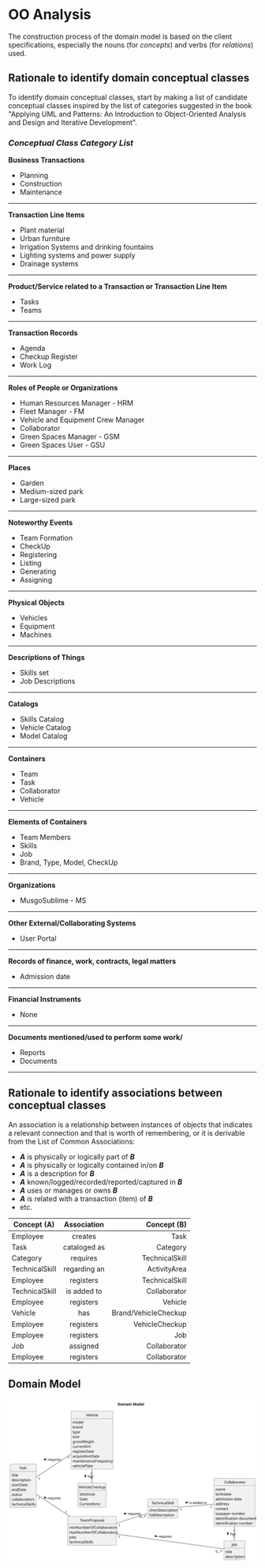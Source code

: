 # OO Analysis

The construction process of the domain model is based on the client specifications, especially the nouns (for
_concepts_) and verbs (for _relations_) used.

## Rationale to identify domain conceptual classes

To identify domain conceptual classes, start by making a list of candidate conceptual classes inspired by the list of
categories suggested in the book "Applying UML and Patterns: An Introduction to Object-Oriented Analysis and Design and
Iterative Development".

### _Conceptual Class Category List_

**Business Transactions**

* Planning
* Construction
* Maintenance

---

**Transaction Line Items**

* Plant material
* Urban furniture
* Irrigation Systems and drinking fountains
* Lighting systems and power supply
* Drainage systems

---

**Product/Service related to a Transaction or Transaction Line Item**

* Tasks
* Teams

---

**Transaction Records**

* Agenda
* Checkup Register
* Work Log

---  

**Roles of People or Organizations**

* Human Resources Manager - HRM
* Fleet Manager - FM
* Vehicle and Equipment Crew Manager
* Collaborator
* Green Spaces Manager - GSM
* Green Spaces User - GSU

---

**Places**

* Garden
* Medium-sized park
* Large-sized park

---

**Noteworthy Events**

* Team Formation
* CheckUp
* Registering
* Listing
* Generating
* Assigning

---

**Physical Objects**

* Vehicles
* Equipment
* Machines

---

**Descriptions of Things**

* Skills set
* Job Descriptions

---

**Catalogs**

* Skills Catalog
* Vehicle Catalog
* Model Catalog

---

**Containers**

* Team
* Task
* Collaborator
* Vehicle

---

**Elements of Containers**

* Team Members
* Skills
* Job
* Brand, Type, Model, CheckUp
---

**Organizations**

* MusgoSublime - MS

---

**Other External/Collaborating Systems**

* User Portal


---

**Records of finance, work, contracts, legal matters**

* Admission date


---

**Financial Instruments**

* None

---

**Documents mentioned/used to perform some work/**

* Reports
* Documents

---

## Rationale to identify associations between conceptual classes

An association is a relationship between instances of objects that indicates a relevant connection and that is worth of
remembering, or it is derivable from the List of Common Associations:

- **_A_** is physically or logically part of **_B_**
- **_A_** is physically or logically contained in/on **_B_**
- **_A_** is a description for **_B_**
- **_A_** known/logged/recorded/reported/captured in **_B_**
- **_A_** uses or manages or owns **_B_**
- **_A_** is related with a transaction (item) of **_B_**
- etc.

| Concept (A) 		   |   Association   	    |            Concept (B) |
|------------------|:--------------------:|-----------------------:|
| Employee         |       creates        |                   Task |
| Task             |     cataloged as     |               Category |
| Category         |       requires       |         TechnicalSkill |
| TechnicalSkill   |     regarding an     |           ActivityArea |
| Employee         |      registers       |         TechnicalSkill |
| TechnicalSkill   |     is added to      |           Collaborator |
| Employee         |      registers       |                Vehicle |
| Vehicle          |         has          |   Brand/VehicleCheckup |
| Employee         |      registers       |         VehicleCheckup |
| Employee         |      registers       |                    Job |
| Job              |       assigned       |           Collaborator |
| Employee         |      registers       |           Collaborator |







## Domain Model



![Domain Model](svg/project-domain-model.svg)